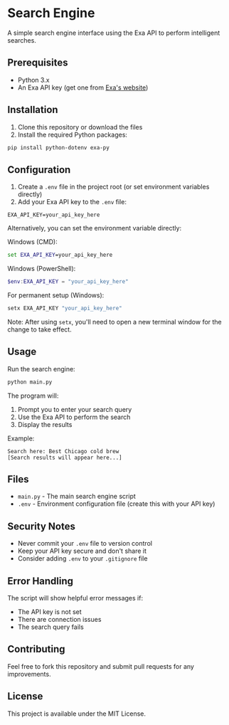 # Search Engine

A simple search engine interface using the Exa API to perform intelligent searches.

## Prerequisites

- Python 3.x
- An Exa API key (get one from [Exa's website](https://exa.ai))

## Installation

1. Clone this repository or download the files
2. Install the required Python packages:

```bash
pip install python-dotenv exa-py
```

## Configuration

1. Create a `.env` file in the project root (or set environment variables directly)
2. Add your Exa API key to the `.env` file:

```
EXA_API_KEY=your_api_key_here
```

Alternatively, you can set the environment variable directly:

Windows (CMD):

```cmd
set EXA_API_KEY=your_api_key_here
```

Windows (PowerShell):

```powershell
$env:EXA_API_KEY = "your_api_key_here"
```

For permanent setup (Windows):

```cmd
setx EXA_API_KEY "your_api_key_here"
```

Note: After using `setx`, you'll need to open a new terminal window for the change to take effect.

## Usage

Run the search engine:

```bash
python main.py
```

The program will:

1. Prompt you to enter your search query
2. Use the Exa API to perform the search
3. Display the results

Example:

```
Search here: Best Chicago cold brew
[Search results will appear here...]
```

## Files

- `main.py` - The main search engine script
- `.env` - Environment configuration file (create this with your API key)

## Security Notes

- Never commit your `.env` file to version control
- Keep your API key secure and don't share it
- Consider adding `.env` to your `.gitignore` file

## Error Handling

The script will show helpful error messages if:

- The API key is not set
- There are connection issues
- The search query fails

## Contributing

Feel free to fork this repository and submit pull requests for any improvements.

## License

This project is available under the MIT License.
